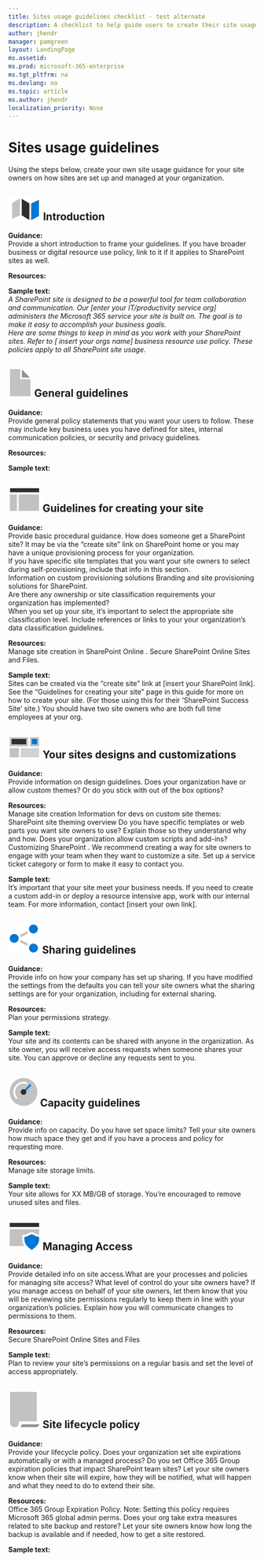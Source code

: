 ```yaml
---
title: Sites usage guidelines checklist - test alternate
description: A checklist to help guide users to create their site usage guidance.
author: jhendr
manager: pamgreen
layout: LandingPage
ms.assetid: 
ms.prod: microsoft-365-enterprise
ms.tgt_pltfrm: na
ms.devlang: na
ms.topic: article
ms.author: jhendr
localization_priority: None 
---
```


# Sites usage guidelines

Using the steps below, create your own site usage guidance for your site owners on how sites are set up and managed at your organization.



## ![Alt image text](media/map.png "A map") Introduction
**Guidance:**</br>
Provide a short introduction to frame your guidelines. If you have broader business or digital resource use policy, link to it if it applies to SharePoint sites as well.

**Resources:**</br>


**Sample text:**</br>
*A SharePoint site is designed to be a powerful tool for team collaboration and communication. Our [enter your IT/productivity service org] administers the Microsoft 365 service your site is built on. The goal is to make it easy to accomplish your business goals.*</br>
*Here are some things to keep in mind as you work with your SharePoint sites.
Refer to [ insert your orgs name] business resource use policy. These policies apply to all SharePoint site usage.*

 
## ![Alt image text](media/document.png "Guidelines") General guidelines
**Guidance:**</br> 
Provide general policy statements that you want your users to follow. These may include key business uses you have defined for sites, internal communication policies, or security and privacy guidelines.

**Resources:**</br>

**Sample text:**</br>
 
## ![Alt image text](media/subsite.png "Site")  Guidelines for creating your site

**Guidance:**</br>
Provide basic procedural guidance. How does someone get a SharePoint site? It may be via the “create site” link on SharePoint home or you may have a unique provisioning process for your organization.</br>
If you have specific site templates that you want your site owners to select during self-provisioning, include that info in this section.</br>
Information on custom provisioning solutions Branding and site provisioning solutions for SharePoint.</br>
Are there any ownership or site classification requirements your organization has implemented? </br>
When you set up your site, it’s important to select the appropriate site classification level. Include references or links to your your organization’s data classification guidelines.</br>

**Resources:**</br>
Manage site creation in SharePoint Online . 
Secure SharePoint Online Sites and Files. 

**Sample text:**</br>
Sites can be created via the “create site” link at [insert your SharePoint link]. See the “Guidelines for creating your site” page in this guide for more on how to create your site. (For those using this for their ‘SharePoint Success Site’ site.) You should have two site owners who are both full time employees at your org. 

 
## ![Alt image text](media/navigation.png "Site design")  Your sites designs and customizations

**Guidance:**</br>
Provide information on design guidelines. Does your organization have or allow custom themes? Or do you stick with out of the box options?

**Resources:**</br>
Manage site creation
Information for devs on custom site themes: SharePoint site theming overview
Do you have specific templates or web parts you want site owners to use? Explain those so they understand why and how. 
Does your organization allow custom scripts and add-ins? Customizing SharePoint .
We recommend creating a way for site owners to engage with your team when they want to customize a site. Set up a service ticket category or form to make it easy to contact you. 

**Sample text:**</br>
It’s important that your site meet your business needs. If you need to create a custom add-in or deploy a resource intensive app, work with our internal team. For more information, contact [insert your own link]. 

 
## ![Alt image text](media/sharing.png "Sharing") Sharing guidelines

**Guidance:**</br>
Provide info on how your company has set up sharing. If you have modified the settings from the defaults you can tell your site owners what the sharing settings are for your organization, including for external sharing. 

**Resources:** </br>
Plan your permissions strategy. 

**Sample text:** </br>
Your site and its contents can be shared with anyone in the organization. As site owner, you will receive access requests when someone shares your site. You can approve or decline any requests sent to you.

 
## ![Alt image text](media/capacity.png "Capacity")  Capacity guidelines 

**Guidance:** </br>
Provide info on capacity. Do you have set space limits? Tell your site owners how much space they get and if you have a process and policy for requesting more.

**Resources:**</br>
 Manage site storage limits.

**Sample text:** </br>
Your site allows for XX MB/GB of storage. You’re encouraged to remove unused sites and files.

 
## ![Alt image text](media/secure.png "Access")   Managing Access

**Guidance:**</br>
Provide detailed info on site access.What are your processes and policies for managing site access? What level of control do your site owners have? If you manage access on behalf of your site owners, let them know that you will be reviewing site permissions regularly to keep them in line with your organization’s policies. Explain how you will communicate changes to permissions to them.

**Resources:** </br>
Secure SharePoint Online Sites and Files 

**Sample text:** </br>
Plan to review your site’s permissions on a regular basis and set the level of access appropriately.


## ![Alt image text](media/policy.png "Policy")   Site lifecycle policy

**Guidance:**</br>
Provide your lifecycle policy. Does your organization set site expirations automatically or with a managed process? Do you set Office 365 Group expiration policies that impact SharePoint team sites? Let your site owners know when their site will expire, how they will be notified, what will happen and what they need to do to extend their site.

**Resources:** </br>
Office 365 Group Expiration Policy. 
Note: Setting this policy requires Microsoft 365 global admin perms.
Does your org take extra measures related to site backup and restore? Let your site owners know how long the backup is available and if needed, how to get a site restored.

**Sample text:** </br>